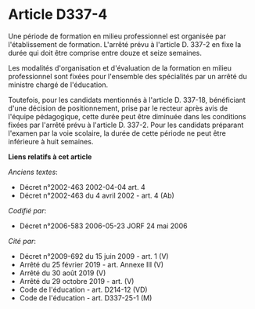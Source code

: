 # Article D337-4

Une période de formation en milieu professionnel est organisée par l'établissement de formation. L'arrêté prévu à l'article
D. 337-2 en fixe la durée qui doit être comprise entre douze et seize semaines.

Les modalités d'organisation et d'évaluation de la formation en milieu professionnel sont fixées pour l'ensemble des
spécialités par un arrêté du ministre chargé de l'éducation.

Toutefois, pour les candidats mentionnés à l'article D. 337-18, bénéficiant d'une décision de positionnement, prise par le
recteur après avis de l'équipe pédagogique, cette durée peut être diminuée dans les conditions fixées par l'arrêté prévu à
l'article D. 337-2. Pour les candidats préparant l'examen par la voie scolaire, la durée de cette période ne peut être
inférieure à huit semaines.

**Liens relatifs à cet article**

_Anciens textes_:

  - Décret n°2002-463 2002-04-04 art. 4
  - Décret n°2002-463 du 4 avril 2002 - art. 4 (Ab)

_Codifié par_:

  - Décret n°2006-583 2006-05-23 JORF 24 mai 2006

_Cité par_:

  - Décret n°2009-692 du 15 juin 2009 - art. 1 (V)
  - Arrêté du 25 février 2019 - art. Annexe III (V)
  - Arrêté du 30 août 2019 (V)
  - Arrêté du 29 octobre 2019 - art. (V)
  - Code de l'éducation - art. D214-12 (VD)
  - Code de l'éducation - art. D337-25-1 (M)

